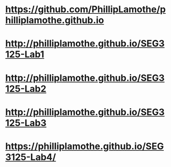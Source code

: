 # https://github.com/PhillipLamothe/philliplamothe.github.io
# http://philliplamothe.github.io/SEG3125-Lab1
# http://philliplamothe.github.io/SEG3125-Lab2
# http://philliplamothe.github.io/SEG3125-Lab3
# https://philliplamothe.github.io/SEG3125-Lab4/
